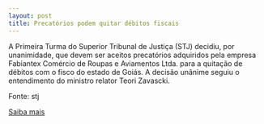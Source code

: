 ```yaml
---
layout: post
title: Precatórios podem quitar débitos fiscais
---
```

<p>A Primeira Turma do Superior Tribunal de Justiça (STJ) decidiu, por unanimidade, que devem ser aceitos precatórios adquiridos pela empresa Fabiantex Comércio de Roupas e Aviamentos Ltda. para a quitação de débitos com o fisco do estado de Goiás. A decisão unânime seguiu o entendimento do ministro relator Teori Zavascki.</p><p>Fonte: stj</p><p><a href="http://www.stj.jus.br/portal_stj/publicacao/engine.wsp?tmp.area=398&tmp.texto=92391" target="_blank">Saiba mais </a></p>
